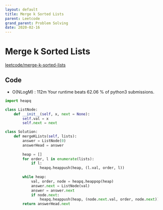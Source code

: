 ```yaml
---
layout: default
title: Merge k Sorted Lists
parent: Leetcode
grand_parent: Problem Solving
date: 2020-02-16
---
```


# Merge k Sorted Lists

[leetcode/merge-k-sorted-lists](https://www.leetcode.com/problems/merge-k-sorted-lists/)

## Code

- O(NLogM) : 112m Your runtime beats 62.06 % of python3 submissions.

```python
import heapq

class ListNode:
    def __init__(self, x, next = None):
        self.val = x
        self.next = next

class Solution:
    def mergeKLists(self, lists):
        answer = ListNode(0)
        answerHead = answer
        
        heap = []
        for order, l in enumerate(lists):
            if l:
                heapq.heappush(heap, (l.val, order, l))
        
        while heap:
            val, order, node = heapq.heappop(heap)
            answer.next = ListNode(val)
            answer = answer.next
            if node.next:
                heapq.heappush(heap, (node.next.val, order, node.next))
        return answerHead.next
```